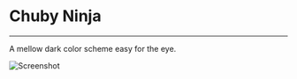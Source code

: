 Chuby Ninja
===========
-----------
A mellow dark color scheme easy for the eye.

![Screenshot](http://jturcotte.github.com/SublimeChubyNinja/screenshot.png)

